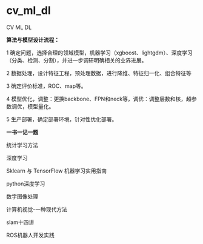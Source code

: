 # cv_ml_dl
CV   ML  DL


 
**算法与模型设计流程：**

1  确定问题，选择合理的领域模型，机器学习（xgboost、lightgdm）、深度学习（分类、检测、分割），并进一步调研明确相关的业界进展。

2  数据处理，设计特征工程，预处理数据，进行降维、特征归一化、组合特征等

3  确定评价标准，ROC、map等。

4  模型优化，调整：更换backbone、FPN和neck等，调优：调整层数和核，超参数调优，模型量化。

5  生产部署，确定部署环境，针对性优化部署。

**一书一记一题**

统计学习方法

深度学习

Sklearn 与 TensorFlow 机器学习实用指南

python深度学习

数字图像处理

计算机视觉-一种现代方法

slam十四讲

ROS机器人开发实践


